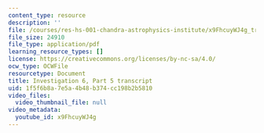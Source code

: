```yaml
---
content_type: resource
description: ''
file: /courses/res-hs-001-chandra-astrophysics-institute/x9FhcuyWJ4g_transcript.pdf
file_size: 24910
file_type: application/pdf
learning_resource_types: []
license: https://creativecommons.org/licenses/by-nc-sa/4.0/
ocw_type: OCWFile
resourcetype: Document
title: Investigation 6, Part 5 transcript
uid: 1f5f6b8a-7e5a-4b48-b374-cc198b2b5810
video_files:
  video_thumbnail_file: null
video_metadata:
  youtube_id: x9FhcuyWJ4g
---
```

